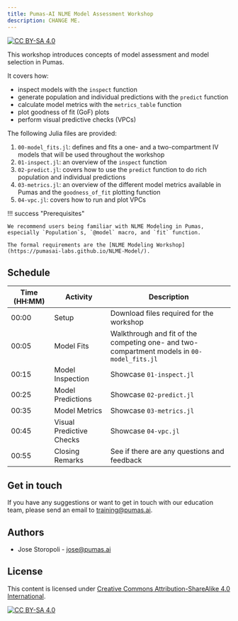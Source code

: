 ```yaml
---
title: Pumas-AI NLME Model Assessment Workshop
description: CHANGE ME.
---
```


[![CC BY-SA 4.0](https://img.shields.io/badge/License-CC%20BY--SA%204.0-lightgrey.svg)](http://creativecommons.org/licenses/by-sa/4.0/)

This workshop introduces concepts of model assessment and model selection in Pumas.

It covers how:

- inspect models with the `inspect` function
- generate population and individual predictions with the `predict` function
- calculate model metrics with the `metrics_table` function
- plot goodness of fit (GoF) plots
- perform visual predictive checks (VPCs)

The following Julia files are provided:

1. `00-model_fits.jl`: defines and fits a one- and a two-compartment IV models that will be used throughout the workshop
1. `01-inspect.jl`: an overview of the `inspect` function
1. `02-predict.jl`: covers how to use the `predict` function to do rich population and individual predictions
1. `03-metrics.jl`: an overview of the different model metrics available in Pumas and the `goodness_of_fit` plotting function
1. `04-vpc.jl`: covers how to run and plot VPCs

!!! success "Prerequisites"

    We recommend users being familiar with NLME Modeling in Pumas, especially `Population`s, `@model` macro, and `fit` function.

    The formal requirements are the [NLME Modeling Workshop](https://pumasai-labs.github.io/NLME-Model/).

## Schedule

| Time (HH:MM) | Activity                 | Description                                                                              |
| ------------ | ------------------------ | ---------------------------------------------------------------------------------------- |
| 00:00        | Setup                    | Download files required for the workshop                                                 |
| 00:05        | Model Fits               | Walkthrough and fit of the competing one- and two-compartment models in `00-model_fits.jl` |
| 00:15        | Model Inspection         | Showcase `01-inspect.jl`                                                                 |
| 00:25        | Model Predictions        | Showcase `02-predict.jl`                                                                 |
| 00:35        | Model Metrics            | Showcase `03-metrics.jl`                                                                 |
| 00:45        | Visual Predictive Checks | Showcase `04-vpc.jl`                                                                     |
| 00:55        | Closing Remarks          | See if there are any questions and feedback                                              |

## Get in touch

If you have any suggestions or want to get in touch with our education team,
please send an email to <training@pumas.ai>.

## Authors

- Jose Storopoli - <jose@pumas.ai>

## License

This content is licensed under [Creative Commons Attribution-ShareAlike 4.0 International](http://creativecommons.org/licenses/by-sa/4.0/).

[![CC BY-SA 4.0](https://licensebuttons.net/l/by-sa/4.0/88x31.png)](http://creativecommons.org/licenses/by-sa/4.0/)
